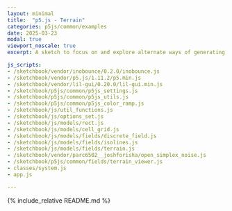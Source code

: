 ```yaml
---
layout: minimal
title:  "p5.js - Terrain"
categories: p5js/common/examples
date: 2025-03-23
modal: true
viewport_noscale: true
excerpt: A sketch to focus on and explore alternate ways of generating terrain.

js_scripts:
- /sketchbook/vendor/inobounce/0.2.0/inobounce.js
- /sketchbook/vendor/p5.js/1.11.2/p5.min.js
- /sketchbook/vendor/lil-gui/0.20.0/lil-gui.min.js
- /sketchbook/p5js/common/p5js_settings.js
- /sketchbook/p5js/common/p5js_utils.js
- /sketchbook/p5js/common/p5js_color_ramp.js
- /sketchbook/js/util_functions.js
- /sketchbook/js/options_set.js
- /sketchbook/js/models/rect.js
- /sketchbook/js/models/cell_grid.js
- /sketchbook/js/models/fields/discrete_field.js
- /sketchbook/js/models/fields/isolines.js
- /sketchbook/js/models/fields/terrain.js
- /sketchbook/vendor/parc6502__joshforisha/open_simplex_noise.js
- /sketchbook/p5js/common/fields/terrain_viewer.js
- classes/system.js
- app.js

---
```


{% include_relative README.md %}


